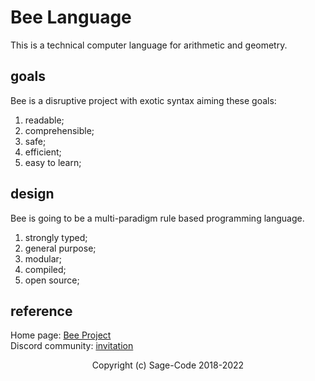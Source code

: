 # Bee Language

This is a technical computer language for arithmetic and geometry.

## goals

Bee is a disruptive project with exotic syntax aiming these goals:

1. readable;
2. comprehensible;
3. safe;
4. efficient;
5. easy to learn;

## design 

Bee is going to be a multi-paradigm rule based programming language.

1. strongly typed;
2. general purpose;
3. modular;
4. compiled;
5. open source;

## reference

Home page: [Bee Project]("https://sagecode.net/bee/index.html")    
Discord community: [invitation](https://discord.gg/twXtRsTVDA)     

<p align="center">
Copyright (c) Sage-Code 2018-2022 
</p>
